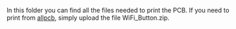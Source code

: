 In this folder you can find all the files needed to print the PCB.
If you need to print from [allpcb](https://www.allpcb.com/?Mb_InviteId=60399), simply upload the file WiFi_Button.zip.
